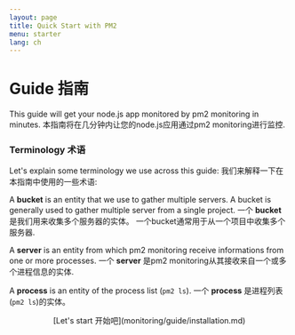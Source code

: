 ```yaml
---
layout: page
title: Quick Start with PM2
menu: starter
lang: ch
---
```


# Guide 指南

This guide will get your node.js app monitored by pm2 monitoring in minutes.
本指南将在几分钟内让您的node.js应用通过pm2 monitoring进行监控.

### Terminology 术语

Let's explain some terminology we use across this guide:
我们来解释一下在本指南中使用的一些术语:

A **bucket** is an entity that we use to gather multiple servers. A bucket is generally used to gather multiple server from a single project.
一个 **bucket** 是我们用来收集多个服务器的实体。 一个bucket通常用于从一个项目中收集多个服务器.

A **server** is an entity from which pm2 monitoring receive informations from one or more processes.
一个 **server** 是pm2 monitoring从其接收来自一个或多个进程信息的实体.

A **process** is an entity of the process list (`pm2 ls`).
一个 **process** 是进程列表 (`pm2 ls`)的实体。

<p align="center">[Let's start 开始吧](monitoring/guide/installation.md)</p>